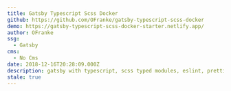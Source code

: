 ```yaml
---
title: Gatsby Typescript Scss Docker
github: https://github.com/OFranke/gatsby-typescript-scss-docker
demo: https://gatsby-typescript-scss-docker-starter.netlify.app/
author: OFranke
ssg:
  - Gatsby
cms:
  - No Cms
date: 2018-12-16T20:28:09.000Z
description: gatsby with typescript, scss typed modules, eslint, prettier & husky, docker
stale: true
---
```


